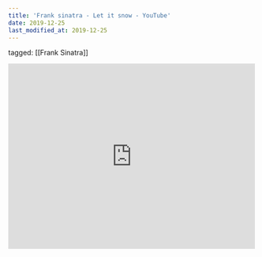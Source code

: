 ```yaml
---
title: 'Frank sinatra - Let it snow - YouTube'
date: 2019-12-25
last_modified_at: 2019-12-25
---
```

tagged: [[Frank Sinatra]]
<iframe allow="accelerometer; autoplay; clipboard-write; encrypted-media; gyroscope; picture-in-picture" allowfullscreen="" frameborder="0" height="375" id="youtube_iframe" src="https://www.youtube.com/embed/M-b3iU-INDo?feature=oembed&amp;enablejsapi=1&amp;origin=https://safe.txmblr.com&amp;wmode=opaque" width="500"></iframe>